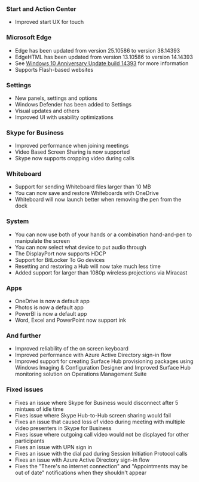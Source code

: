 ### Start and Action Center
- Improved start UX for touch

### Microsoft Edge
- Edge has been updated from version 25.10586 to version 38.14393
- EdgeHTML has been updated from version 13.10586 to version 14.14393
- See [Windows 10 Anniversary Update build 14393](http://changewindows.org/build/14393/pc) for more information
- Supports Flash-based websites

### Settings
- New panels, settings and options
 - Windows Defender has been added to Settings
- Visual updates and others
 - Improved UI with usability optimizations

### Skype for Business
- Improved performance when joining meetings
- Video Based Screen Sharing is now supported
- Skype now supports cropping video during calls

### Whiteboard
- Support for sending Whiteboard files larger than 10 MB
- You can now save and restore Whiteboards with OneDrive
- Whiteboard will now launch better when removing the pen from the dock

### System
- You can now use both of your hands or a combination hand-and-pen to manipulate the screen
- You can now select what device to put audio through
- The DisplayPort now supports HDCP
- Support for BitLocker To Go devices
- Resetting and restoring a Hub will now take much less time
- Added support for larger than 1080p wireless projections via Miracast

### Apps
- OneDrive is now a default app
- Photos is now a default app
- PowerBI is now a default app
- Word, Excel and PowerPoint now support ink

### And further
- Improved reliability of the on screen keyboard
- Improved performance with Azure Active Directory sign-in flow
- Improved support for creating Surface Hub provisioning packages using Windows Imaging & Configuration Designer and Improved Surface Hub monitoring solution on Operations Management Suite

### Fixed issues
- Fixes an issue where Skype for Business would disconnect after 5 mintues of idle time
- Fixes issue where Skype Hub-to-Hub screen sharing would fail
- Fixes an issue that caused loss of video during meeting with multiple video presenters in Skype for Business
- Fixes issue where outgoing call video would not be displayed for other participants
- Fixes an issue with UPN sign in
- Fixes an issue with the dial pad during Session Initiation Protocol calls
- Fixes an issue with Azure Active Directory sign-in flow
- Fixes the "There's no internet connection" and "Appointments may be out of date" notifications when they shouldn't appear
